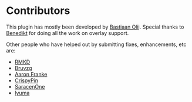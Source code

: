 Contributors
============

This plugin has mostly been developed by [Bastiaan Olij](https://github.com/BastiaanOlij).
Special thanks to [Benedikt](https://github.com/beniwtv) for doing all the work on overlay support.

Other people who have helped out by submitting fixes, enhancements, etc are:
- [RMKD](https://github.com/RMKD)
- [Bruvzg](https://github.com/bruvzg)
- [Aaron Franke](https://github.com/aaronfranke)
- [CrispyPin](https://github.com/CrispyPin)
- [SaracenOne](https://github.com/SaracenOne)
- [lyuma](https://github.com/lyuma)
